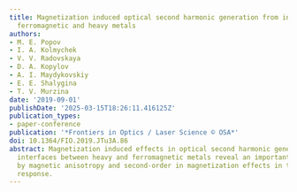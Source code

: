 ```yaml
---
title: Magnetization induced optical second harmonic generation from interfaces between
  ferromagnetic and heavy metals
authors:
- M. E. Popov
- I. A. Kolmychek
- V. V. Radovskaya
- D. A. Kopylov
- A. I. Maydykovskiy
- E. E. Shalygina
- T. V. Murzina
date: '2019-09-01'
publishDate: '2025-03-15T18:26:11.416125Z'
publication_types:
- paper-conference
publication: '*Frontiers in Optics / Laser Science © OSA*'
doi: 10.1364/FIO.2019.JTu3A.86
abstract: Magnetization induced effects in optical second harmonic generation from
  interfaces between heavy and ferromagnetic metals reveal an important role played
  by magnetic anisotropy and second-order in magnetization effects in their nonlinear
  response.
---
```

